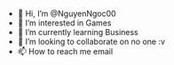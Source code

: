 - 👋 Hi, I’m @NguyenNgoc00
- 👀 I’m interested in Games
- 🌱 I’m currently learning Business
- 💞️ I’m looking to collaborate on no one :v
- 📫 How to reach me email

<!---
NguyenNgoc00/NguyenNgoc00 is a ✨ special ✨ repository because its `README.md` (this file) appears on your GitHub profile.
You can click the Preview link to take a look at your changes.
--->
